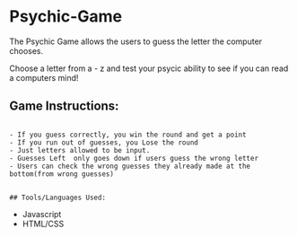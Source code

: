 # Psychic-Game
The Psychic Game  allows the users to guess the letter the computer chooses.

Choose a letter from a - z and test your psycic ability to see if you can read a computers mind!

## Game Instructions: 
 ```  

- If you guess correctly, you win the round and get a point
- If you run out of guesses, you Lose the round
- Just letters allowed to be input.
- Guesses Left  only goes down if users guess the wrong letter
- Users can check the wrong guesses they already made at the bottom(from wrong guesses)


## Tools/Languages Used: 
```
- Javascript 
- HTML/CSS
    
```
